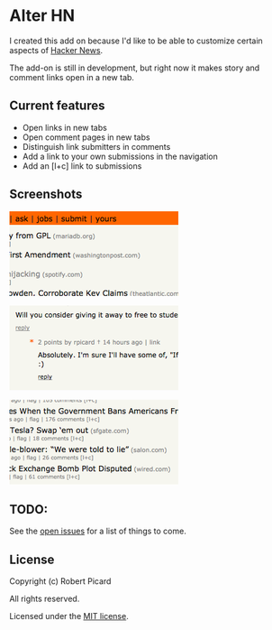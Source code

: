 # Alter HN

I created this add on because I'd like to be able to customize certain aspects of [Hacker News](https://news.ycombinator.com).

The add-on is still in development, but right now it makes story and comment links open in a new tab.

## Current features
* Open links in new tabs
* Open comment pages in new tabs
* Distinguish link submitters in comments
* Add a link to your own submissions in the navigation
* Add an [l+c] link to submissions

## Screenshots

![Link to your submissions in the navigation](screenshots/yours-nav.png)

![Distinguish the submitter in the comments](screenshots/distinguish-submitter.png)

![Add an [l+c] link to open the link and comments in one click](screenshots/lpc-link.png)

## TODO:

See the [open issues](https://github.com/rpicard/alter-hn/issues?state=open) for a list of things to come.

## License

Copyright (c) Robert Picard

All rights reserved.

Licensed under the [MIT license](http://opensource.org/licenses/MIT).
